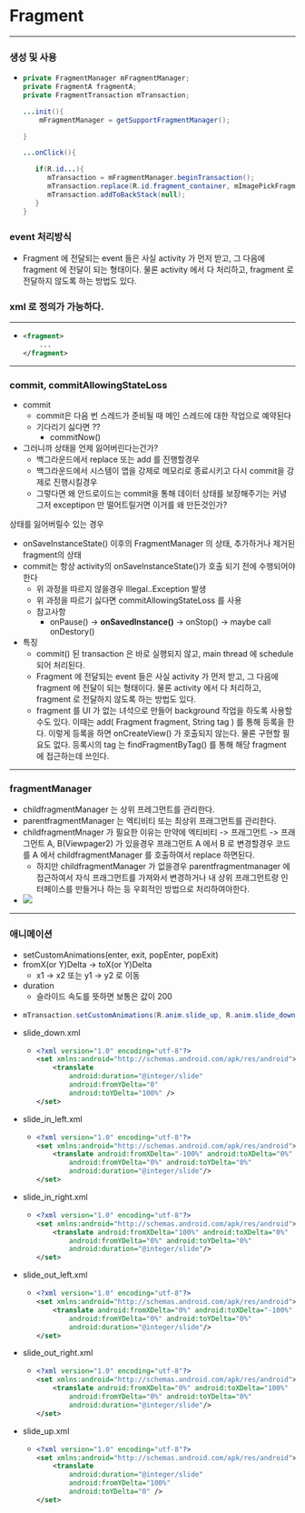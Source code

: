 # Fragment
---
### 생성 및 사용
* ```java
  private FragmentManager mFragmentManager;
  private FragmentA fragmentA;
  private FragmentTransaction mTransaction;
  
  ...init(){
      mFragmentManager = getSupportFragmentManager();
  
  }
  
  ...onClick(){
  
     if(R.id...){
        mTransaction = mFragmentManager.beginTransaction();
        mTransaction.replace(R.id.fragment_container, mImagePickFragment).commitAllowingStateLoss();
        mTransaction.addToBackStack(null);
     }
  }
### event 처리방식
* Fragment 에 전달되는 event 들은 사실 activity 가 먼저 받고, 그 다음에 fragment 에 전달이 되는 형태이다. 물론 activity 에서 다 처리하고, fragment 로 전달하지 않도록 하는 방법도 있다.
### xml 로 정의가 가능하다.
--- 
* ```xml
  <fragment>
      ...
  </fragment>
---
### commit, commitAllowingStateLoss
* commit
  * commit은 다음 번 스레드가 준비될 때 메인 스레드에 대한 작업으로 예약된다
  * 기다리기 싫다면 ??
    * commitNow()
* 그러니까 상태을 언제 잃어버린다는건가?
  * 백그라운드에서 replace 또는 add 를 진행할경우
  * 백그라운드에서 시스템이 앱을 강제로 메모리로 종료시키고 다시 commit을 강제로 진행시킬경우
  * 그렇다면 왜 안드로이드는 commit을 통해 데이터 상태를 보장해주기는 커녕 그저 exceptipon 만 떨어트릴거면 이거를 왜 만든것인가?

상태를 잃어버릴수 있는 경우
  * onSaveInstanceState() 이후의 FragmentManager 의 상태, 추가하거나 제거된 fragment의 상태
* commit는 항상 activity의 onSaveInstanceState()가 호출 되기 전에 수행되어야한다
  * 위 과정을 따르지 않을경우 Illegal..Exception 발생
  * 위 과정을 따르기 싫다면 commitAllowingStateLoss 를 사용
  * 참고사항
    * onPause() -> **onSavedInstance()** -> onStop() -> maybe call onDestory()
* 특징
  * commit() 된 transaction 은 바로 실행되지 않고, main thread 에 schedule 되어 처리된다. 
  * Fragment 에 전달되는 event 들은 사실 activity 가 먼저 받고, 그 다음에 fragment 에 전달이 되는 형태이다. 물론 activity 에서 다 처리하고, fragment 로 전달하지 않도록 하는 방법도 있다.
  * fragment 를 UI 가 없는 녀석으로 만들어 background 작업을 하도록 사용할 수도 있다. 이때는 add( Fragment fragment, String tag ) 를 통해 등록을 한다. 이렇게 등록을 하면 onCreateView() 가 호출되지 않는다. 물론 구현할 필요도 없다. 등록시의 tag 는 findFragmentByTag() 를 통해 해당 fragment 에 접근하는데 쓰인다.

---
### fragmentManager
* childfragmentManager 는 상위 프레그먼트를 관리한다.
* parentfragmentManager 는 엑티비티 또는 최상위 프래그먼트를 관리한다.
* childfragmentMnager 가 필요한 이유는 만약에 엑티비티 -> 프래그먼트 -> 프래그먼트 A, B(Viewpager2) 가 있을경우 프래그먼트 A 에서 B 로 변경할경우 코드를 A 에서 childfragmentManager 를 호출하여서 replace 하면된다.
  * 하지만 childfragmentManager 가 없을경우 parentfragmentmanager 에 접근하여서 자식 프래그먼트를 가져와서 변경하거나 내 상위 프래그먼트랑 인터페이스를 만들거나 하는 등 우회적인 방법으로 처리하여야한다.
* ![](http://sunphiz.me/wp/wp-content/uploads/2018/04/FragmentManager.png)
---
### 애니메이션
* setCustomAnimations(enter, exit, popEnter, popExit)
* fromX(or Y)Delta -> toX(or Y)Delta
  * x1 -> x2 또는 y1 -> y2 로 이동
* duration
  * 슬라이드 속도를 뜻하면 보통은 값이 200
* ```java
  mTransaction.setCustomAnimations(R.anim.slide_up, R.anim.slide_down,R.anim.slide_up, R.anim.slide_down);
* slide_down.xml
  * ```xml
    <?xml version="1.0" encoding="utf-8"?>
    <set xmlns:android="http://schemas.android.com/apk/res/android">
        <translate
            android:duration="@integer/slide"
            android:fromYDelta="0"
            android:toYDelta="100%" />
    </set>
* slide_in_left.xml
  * ```xml
    <?xml version="1.0" encoding="utf-8"?>
    <set xmlns:android="http://schemas.android.com/apk/res/android">
        <translate android:fromXDelta="-100%" android:toXDelta="0%"
            android:fromYDelta="0%" android:toYDelta="0%"
            android:duration="@integer/slide"/>
    </set>
* slide_in_right.xml
  * ```xml
    <?xml version="1.0" encoding="utf-8"?>
    <set xmlns:android="http://schemas.android.com/apk/res/android">
        <translate android:fromXDelta="100%" android:toXDelta="0%"
            android:fromYDelta="0%" android:toYDelta="0%"
            android:duration="@integer/slide"/>
    </set>
* slide_out_left.xml
  * ```xml
    <?xml version="1.0" encoding="utf-8"?>
    <set xmlns:android="http://schemas.android.com/apk/res/android">
        <translate android:fromXDelta="0%" android:toXDelta="-100%"
            android:fromYDelta="0%" android:toYDelta="0%"
            android:duration="@integer/slide"/>
    </set>
* slide_out_right.xml
  * ```xml
    <?xml version="1.0" encoding="utf-8"?>
    <set xmlns:android="http://schemas.android.com/apk/res/android">
        <translate android:fromXDelta="0%" android:toXDelta="100%"
            android:fromYDelta="0%" android:toYDelta="0%"
            android:duration="@integer/slide"/>
    </set>
* slide_up.xml
  * ```xml
    <?xml version="1.0" encoding="utf-8"?>
    <set xmlns:android="http://schemas.android.com/apk/res/android">
        <translate
            android:duration="@integer/slide"
            android:fromYDelta="100%"
            android:toYDelta="0" />
    </set>
